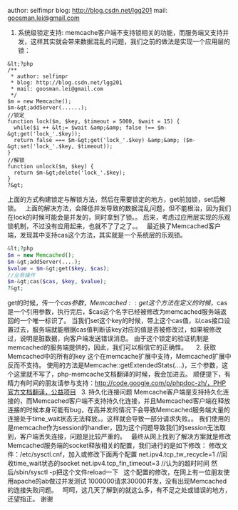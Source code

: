 author: selfimpr
blog: http://blog.csdn.net/lgg201
mail: goosman.lei@gmail.com
 
1. 系统级锁定支持:
memcache客户端不支持锁相关的功能，而服务端又支持并发，这样其实就会带来数据混乱的问题，我们之前的做法是实现一个应用层的锁：

```c-sharp
&lt;?php
/**
 * author: selfimpr
 * blog: http://blog.csdn.net/lgg201
 * mail: goosman.lei@gmail.com
 */
$m = new Memcache();
$m-&gt;addServer(......);
//锁定
function lock($m, $key, $timeout = 5000, $wait = 15) {
  while($i ++ &lt;= $wait &amp;&amp; false !== $m-&gt;get('lock_'.$key));
  return false === $m-&gt;get('lock_'.$key) &amp;&amp; ($m-&gt;set('lock_'.$key, $timeout));
}
//解锁
function unlock($m, $key) {
  return $m-&gt;delete('lock_'.$key);
}
?&gt;
```

上面的方式构建锁定与解锁方法，然后在需要锁定的地方，get前加锁，set后解锁。
 
上面的解决方法，会降低并发导致的数据混乱问题，但不能根治，因为我们在lock的时候可能会是并发的，同时拿到了锁。。
后来，考虑过应用层实现的乐观锁机制，不过没有应用起来，也就不了了之了。。
 
最近换了Memcached客户端，发现其中支持cas这个方法，其实就是一个系统层的乐观锁。

```php
&lt;?php
$m = new Memcached();
$m-&gt;addServer(....);
$value = $m-&gt;get($key, $cas);
//业务操作
$m-&gt;cas($cas, $key, $value);
?&gt;
```

get的时候，传一个$cas参数，Memcached::get这个方法在定义的时候，$cas是一个引用参数，执行完后，$cas这个名字已经被修改为memcached服务端返回的一个唯一标识了。
当我们set这个key的时候，带上这个cas值，以cas接口设置过去，服务端就能根据cas值判断该key对应的值是否被修改过，如果被修改过，说明是脏数据，向客户端发送错误消息。
由于这个锁定的验证机制是memcached的服务端提供的，因此，我们可以相信它的正确性。
 
 
2. 获取Memcached中的所有的key
这个在memcache扩展中支持，Memcached扩展中反而不支持。
使用的方法是Memcache::getExtendedStats(....)，三个参数，这个这里就不写了，php-memcache文档翻译的时候，我会加进去。
顺便提下，有精力有时间的朋友请参与支持：http://code.google.com/p/phpdoc-zh/，PHP官方文档翻译，公益项目
 
3. 持久化连接问题
Memcache客户端是支持持久化连接的，而Memcached客户端不支持持久化连接，并且Memcached客户端在释放连接的时候本身可能有bug，在高并发的情况下会导致Memcached服务端大量的连接处于time_wait状态无法释放。。这样就会导致一部分请求失败。。
我们使用的是memcache作为session的handler，因为这个问题导致我们的session无法取到，客户端丢失连接，问题是比较严重的。
 
最终从网上找到了解决方案就是修改Memcached服务端的socket释放相关的配置，我们进行的是如下修改：
修改文件：/etc/sysctl.cnf，加入或修改下面两个配置
net.ipv4.tcp_tw_recycle=1 //回收time_wait状态的socket
net.ipv4.tcp_fin_timeout=3 //认为的超时时间
然后/sbin/sysctl -p把这个文件reload一下
 
这个配置的修改，在网上有一位朋友使用apache的ab做过并发测试
1000000请求30000并发，没有出现Memcached的连接失败问题。
 
呵呵，这几天了解到的就这么多，有不足之处或错误的地方，还望指正。
谢谢
